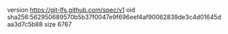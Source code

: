 version https://git-lfs.github.com/spec/v1
oid sha256:562950689570b5b37f0047e9f696eef4af90062839de3c4d01645daa3d7c5b88
size 6767
